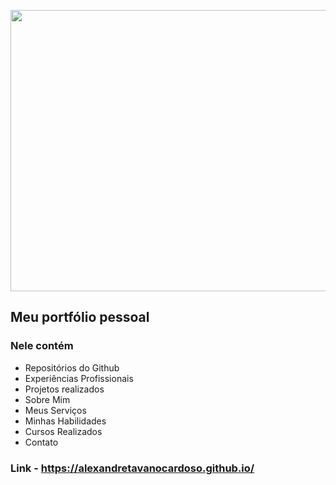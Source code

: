 
<p align="center">
  <img width="1200" height="450" src="https://image.freepik.com/free-vector/personal-site-concept-illustration_114360-3354.jpg">
</p>

## Meu portfólio pessoal

### Nele contém
  - Repositórios do Github
  - Experiências Profissionais
  - Projetos realizados
  - Sobre Mim
  - Meus Serviços
  - Minhas Habilidades
  - Cursos Realizados
  - Contato
  
  ### Link - https://alexandretavanocardoso.github.io/
